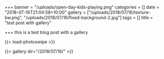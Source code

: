 +++
banner = "/uploads/open-day-kids-playing.png"
categories = []
date = "2018-07-16T21:04:58+10:00"
gallery = ["/uploads/2018/07/16/texture-bw.png", "/uploads/2018/07/16/fixed-background-2.jpg"]
tags = []
title = "test post with gallery"

+++
this is a test blog post with a gallery

{{< load-photoswipe >}}

{{< gallery dir="/2018/07/16/" >}}